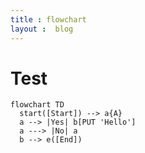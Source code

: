 ```yaml
---
title : flowchart
layout :  blog
---
```

# Test
```mermaid
flowchart TD
  start([Start]) --> a{A}
  a --> |Yes| b[PUT 'Hello']
  a ---> |No| a
  b --> e([End])
```
